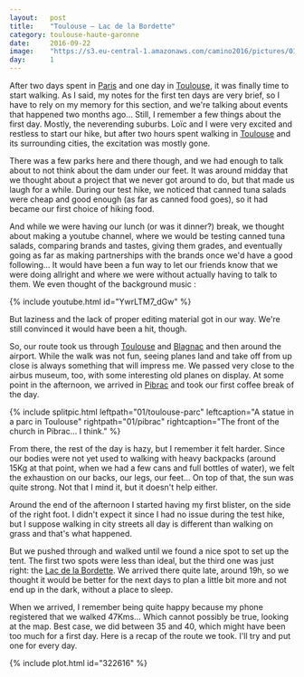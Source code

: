 ```yaml
---
layout:   post
title:    "Toulouse — Lac de la Bordette"
category: toulouse-haute-garonne
date:     2016-09-22
image:    "https://s3.eu-central-1.amazonaws.com/camino2016/pictures/01/toulouse-parc-thumb.jpg"
day:      1
---
```


After two days spent in [Paris](https://www.google.fr/maps/place/Paris/@48.8589507,2.2775172,12z/data=!3m1!4b1!4m5!3m4!1s0x47e66e1f06e2b70f:0x40b82c3688c9460!8m2!3d48.856614!4d2.3522219?hl=fr) and one day in [Toulouse](https://www.google.fr/maps/place/Toulouse/@43.6008029,1.3628011,12z/data=!3m1!4b1!4m5!3m4!1s0x12aebb6fec7552ff:0x406f69c2f411030!8m2!3d43.604652!4d1.444209?hl=fr), it was finally time to start walking. As I said, my notes for the first ten days are very brief, so I have to rely on my memory for this section, and we're talking about events that happened two months ago... Still, I remember a few things about the first day. Mostly, the neverending suburbs. Loïc and I were very excited and restless to start our hike, but after two hours spent walking in [Toulouse](https://www.google.fr/maps/place/Toulouse/@43.6008029,1.3628011,12z/data=!3m1!4b1!4m5!3m4!1s0x12aebb6fec7552ff:0x406f69c2f411030!8m2!3d43.604652!4d1.444209?hl=fr) and its surrounding cities, the excitation was mostly gone.

There was a few parks here and there though, and we had enough to talk about to not think about the dam under our feet. It was around midday that we thought about a project that we never got around to do, but that made us laugh for a while. During our test hike, we noticed that canned tuna salads were cheap and good enough (as far as canned food goes), so it had became our first choice of hiking food.

And while we were having our lunch (or was it dinner?) break, we thought about making a youtube channel, where we would be testing canned tuna salads, comparing brands and tastes, giving them grades, and eventually going as far as making partnerships with the brands once we'd have a good following... It would have been a fun way to let our friends know that we were doing allright and where we were without actually having to talk to them. We even thought of the background music :

{% include youtube.html id="YwrLTM7_dGw" %}

But laziness and the lack of proper editing material got in our way. We're still convinced it would have been a hit, though.

So, our route took us through [Toulouse](https://www.google.fr/maps/place/Toulouse/@43.6008029,1.3628011,12z/data=!3m1!4b1!4m5!3m4!1s0x12aebb6fec7552ff:0x406f69c2f411030!8m2!3d43.604652!4d1.444209?hl=fr) and [Blagnac](https://www.google.fr/maps/place/31700+Blagnac/@43.6410098,1.3420066,13z/data=!3m1!4b1!4m5!3m4!1s0x12aea5317078e255:0xfeb61ad68d97a759!8m2!3d43.635087!4d1.39703?hl=fr) and then around the airport. While the walk was not fun, seeing planes land and take off from up close is always something that will impress me. We passed very close to the airbus museum, too, with some interesting old planes on display. At some point in the afternoon, we arrived in [Pibrac](https://www.google.fr/maps/place/Pibrac/@43.6245503,1.2233496,13z/data=!3m1!4b1!4m5!3m4!1s0x12aeb21e6d1a173b:0xe9c03f78f2c62365!8m2!3d43.618937!4d1.283406?hl=fr) and took our first coffee break of the day.

{% include splitpic.html leftpath="01/toulouse-parc" leftcaption="A statue in a parc in Toulouse" rightpath="01/pibrac" rightcaption="The front of the church in Pibrac... I think." %}

From there, the rest of the day is hazy, but I remember it felt harder. Since our bodies were not yet used to walking with heavy backpacks (around 15Kg at that point, when we had a few cans and full bottles of water), we felt the exhaustion on our backs, our legs, our feet... On top of that, the sun was quite strong. Not that I mind it, but it doesn't help either.

Around the end of the afternoon I started having my first blister, on the side of the right foot. I didn't expect it since I had no issue during the test hike, but I suppose walking in city streets all day is different than walking on grass and that's what happened.

But we pushed through and walked until we found a nice spot to set up the tent. The first two spots were less than ideal, but the third one was just right: the [Lac de la Bordette](https://www.google.com/maps/place/Lac+de+la+Bordette/@43.6400999,1.2262408,17z/data=!3m1!4b1!4m5!3m4!1s0x12aead5cd03552a3:0xc1091275eb17b56c!8m2!3d43.6404025!4d1.2282063?hl=en). We arrived there quite late, around 19h, so we thought it would be better for the next days to plan a little bit more and not end up in the dark, without a place to sleep.

When we arrived, I remember being quite happy because my phone registered that we walked 47Kms... Which cannot possibly be true, looking at the map. Best case, we did between 35 and 40, which might have been too much for a first day. Here is a recap of the route we took. I'll try and put one for every day.

{% include plot.html id="322616" %}
